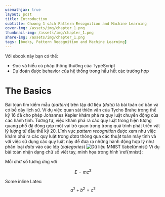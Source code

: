 ```yaml
---
usemathjax: true
layout: post
title: Introduction
subtitle: Chương 1 sách Pattern Recognition and Machine Learning
cover-img: /assets/img/chapter_1.png
thumbnail-img: /assets/img/chapter_1.png
share-img: /assets/img/chapter_1.png
tags: [books, Pattern Recognition and Machine Learning]
---
```


Với ebook này bạn có thể:

- Đọc và hiểu cú pháp thông thường của TypeScript
- Dự đoán được behavior của hệ thống trong hầu hết các trường hợp

# The Basics


Bài toán tìm kiếm mẫu (_pattern_) trên tập dữ liệu (_data_) là bài toán cơ bản và có bề dày lịch sử.
Ví dụ việc quan sát thiên văn của Tycho Brahe trong thế kỷ 16 đã cho phép Johannes Kepler khám phá ra quy
luật chuyển động của các hành tinh. Tương tự, việc khám phá ra các quy luật trong hiện tượng quang phổ đã
đóng góp một vai trò quan trọng trong quá trình phát triển vật lý lượng tử đầu thế kỷ 20. Lĩnh vực _pattern recognition_ 
được xem như việc khám phá ra các quy luật trong _data_ thông qua các thuật toán máy tính và với việc
sử dụng các quy luật này để đưa ra những hành động hợp lý như phân loại _data_ vào các lớp (_categories_)
![Dữ liệu MNIST \label{mnist}](https://s3-media3.fl.yelpcdn.com/bphoto/cQ1Yoa75m2yUFFbY2xwuqw/348s.jpg "Tập dữ liệu")
Ví dụ bài toán nhận dạng chữ số viết tay, minh họa trong hình \ref{mnist}:




Mỗi chữ số tương ứng với 

$$E=mc^2$$


Some inline Latex: $$a^2 + b^2 = c^2$$
